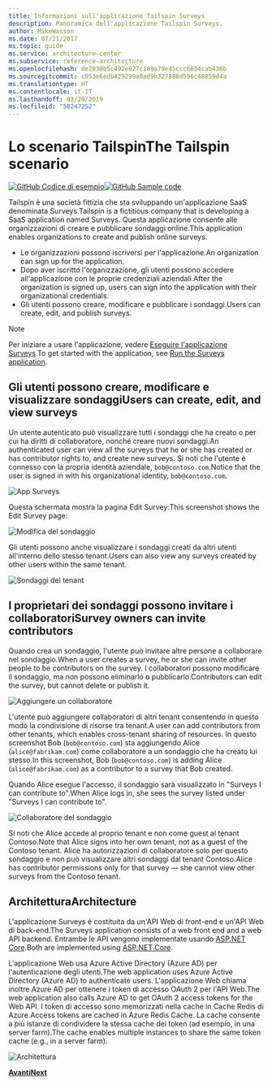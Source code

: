 ```yaml
---
title: Informazioni sull'applicazione Tailspin Surveys
description: Panoramica dell'applicazione Tailspin Surveys.
author: MikeWasson
ms.date: 07/21/2017
ms.topic: guide
ms.service: architecture-center
ms.subservice: reference-architecture
ms.openlocfilehash: de2830b5c492e027c189a79e45ccc6634cab436b
ms.sourcegitcommit: c053e6edb429299a0ad9b327888d596c48859d4a
ms.translationtype: HT
ms.contentlocale: it-IT
ms.lasthandoff: 03/20/2019
ms.locfileid: "58247252"
---
```

# <a name="the-tailspin-scenario"></a><span data-ttu-id="d2bd0-103">Lo scenario Tailspin</span><span class="sxs-lookup"><span data-stu-id="d2bd0-103">The Tailspin scenario</span></span>

<span data-ttu-id="d2bd0-104">[![GitHub](../_images/github.png) Codice di esempio][sample application]</span><span class="sxs-lookup"><span data-stu-id="d2bd0-104">[![GitHub](../_images/github.png) Sample code][sample application]</span></span>

<span data-ttu-id="d2bd0-105">Tailspin è una società fittizia che sta sviluppando un'applicazione SaaS denominata Surveys.</span><span class="sxs-lookup"><span data-stu-id="d2bd0-105">Tailspin is a fictitious company that is developing a SaaS application named Surveys.</span></span> <span data-ttu-id="d2bd0-106">Questa applicazione consente alle organizzazioni di creare e pubblicare sondaggi online.</span><span class="sxs-lookup"><span data-stu-id="d2bd0-106">This application enables organizations to create and publish online surveys.</span></span>

* <span data-ttu-id="d2bd0-107">Le organizzazioni possono iscriversi per l'applicazione.</span><span class="sxs-lookup"><span data-stu-id="d2bd0-107">An organization can sign up for the application.</span></span>
* <span data-ttu-id="d2bd0-108">Dopo aver iscritto l'organizzazione, gli utenti possono accedere all'applicazione con le proprie credenziali aziendali.</span><span class="sxs-lookup"><span data-stu-id="d2bd0-108">After the organization is signed up, users can sign into the application with their organizational credentials.</span></span>
* <span data-ttu-id="d2bd0-109">Gli utenti possono creare, modificare e pubblicare i  sondaggi.</span><span class="sxs-lookup"><span data-stu-id="d2bd0-109">Users can create, edit, and publish surveys.</span></span>

> [!NOTE]
> <span data-ttu-id="d2bd0-110">Per iniziare a usare l'applicazione, vedere [Eseguire l'applicazione Surveys].</span><span class="sxs-lookup"><span data-stu-id="d2bd0-110">To get started with the application, see [Run the Surveys application].</span></span>

## <a name="users-can-create-edit-and-view-surveys"></a><span data-ttu-id="d2bd0-111">Gli utenti possono creare, modificare e visualizzare sondaggi</span><span class="sxs-lookup"><span data-stu-id="d2bd0-111">Users can create, edit, and view surveys</span></span>

<span data-ttu-id="d2bd0-112">Un utente autenticato può visualizzare tutti i sondaggi che ha creato o per cui ha diritti di collaboratore, nonché creare nuovi sondaggi.</span><span class="sxs-lookup"><span data-stu-id="d2bd0-112">An authenticated user can view all the surveys that he or she has created or has contributor rights to, and create new surveys.</span></span> <span data-ttu-id="d2bd0-113">Si noti che l'utente è connesso con la propria identità aziendale, `bob@contoso.com`.</span><span class="sxs-lookup"><span data-stu-id="d2bd0-113">Notice that the user is signed in with his organizational identity, `bob@contoso.com`.</span></span>

![App Surveys](./images/surveys-screenshot.png)

<span data-ttu-id="d2bd0-115">Questa schermata mostra la pagina Edit Survey:</span><span class="sxs-lookup"><span data-stu-id="d2bd0-115">This screenshot shows the Edit Survey page:</span></span>

![Modifica del sondaggio](./images/edit-survey.png)

<span data-ttu-id="d2bd0-117">Gli utenti possono anche visualizzare i sondaggi creati da altri utenti all'interno dello stesso tenant.</span><span class="sxs-lookup"><span data-stu-id="d2bd0-117">Users can also view any surveys created by other users within the same tenant.</span></span>

![Sondaggi del tenant](./images/tenant-surveys.png)

## <a name="survey-owners-can-invite-contributors"></a><span data-ttu-id="d2bd0-119">I proprietari dei sondaggi possono invitare i collaboratori</span><span class="sxs-lookup"><span data-stu-id="d2bd0-119">Survey owners can invite contributors</span></span>

<span data-ttu-id="d2bd0-120">Quando crea un sondaggio, l'utente può invitare altre persone a collaborare nel sondaggio.</span><span class="sxs-lookup"><span data-stu-id="d2bd0-120">When a user creates a survey, he or she can invite other people to be contributors on the survey.</span></span> <span data-ttu-id="d2bd0-121">I collaboratori possono modificare il sondaggio, ma non possono eliminarlo o pubblicarlo.</span><span class="sxs-lookup"><span data-stu-id="d2bd0-121">Contributors can edit the survey, but cannot delete or publish it.</span></span>

![Aggiungere un collaboratore](./images/add-contributor.png)

<span data-ttu-id="d2bd0-123">L'utente può aggiungere collaboratori di altri tenant consentendo in questo modo la condivisione di risorse tra tenant.</span><span class="sxs-lookup"><span data-stu-id="d2bd0-123">A user can add contributors from other tenants, which enables cross-tenant sharing of resources.</span></span> <span data-ttu-id="d2bd0-124">In questo screenshot Bob (`bob@contoso.com`) sta aggiungendo Alice (`alice@fabrikam.com`) come collaboratore a un sondaggio che ha creato lui stesso.</span><span class="sxs-lookup"><span data-stu-id="d2bd0-124">In this screenshot, Bob (`bob@contoso.com`) is adding Alice (`alice@fabrikam.com`) as a contributor to a survey that Bob created.</span></span>

<span data-ttu-id="d2bd0-125">Quando Alice esegue l'accesso, il sondaggio sarà visualizzato in "Surveys I can contribute to".</span><span class="sxs-lookup"><span data-stu-id="d2bd0-125">When Alice logs in, she sees the survey listed under "Surveys I can contribute to".</span></span>

![Collaboratore del sondaggio](./images/contributor.png)

<span data-ttu-id="d2bd0-127">Si noti che Alice accede al proprio tenant e non come guest al tenant Contoso.</span><span class="sxs-lookup"><span data-stu-id="d2bd0-127">Note that Alice signs into her own tenant, not as a guest of the Contoso tenant.</span></span> <span data-ttu-id="d2bd0-128">Alice ha autorizzazioni di collaboratore solo per questo sondaggio e non può visualizzare altri sondaggi dal tenant Contoso.</span><span class="sxs-lookup"><span data-stu-id="d2bd0-128">Alice has contributor permissions only for that survey &mdash; she cannot view other surveys from the Contoso tenant.</span></span>

## <a name="architecture"></a><span data-ttu-id="d2bd0-129">Architettura</span><span class="sxs-lookup"><span data-stu-id="d2bd0-129">Architecture</span></span>

<span data-ttu-id="d2bd0-130">L'applicazione Surveys è costituita da un'API Web di front-end e un'API Web di back-end.</span><span class="sxs-lookup"><span data-stu-id="d2bd0-130">The Surveys application consists of a web front end and a web API backend.</span></span> <span data-ttu-id="d2bd0-131">Entrambe le API vengono implementate usando [ASP.NET Core].</span><span class="sxs-lookup"><span data-stu-id="d2bd0-131">Both are implemented using [ASP.NET Core].</span></span>

<span data-ttu-id="d2bd0-132">L'applicazione Web usa Azure Active Directory (Azure AD) per l'autenticazione degli utenti.</span><span class="sxs-lookup"><span data-stu-id="d2bd0-132">The web application uses Azure Active Directory (Azure AD) to authenticate users.</span></span> <span data-ttu-id="d2bd0-133">L'applicazione Web chiama inoltre Azure AD per ottenere i token di accesso OAuth 2 per l'API Web.</span><span class="sxs-lookup"><span data-stu-id="d2bd0-133">The web application also calls Azure AD to get OAuth 2 access tokens for the Web API.</span></span> <span data-ttu-id="d2bd0-134">I token di accesso sono memorizzati nella cache in Cache Redis di Azure.</span><span class="sxs-lookup"><span data-stu-id="d2bd0-134">Access tokens are cached in Azure Redis Cache.</span></span> <span data-ttu-id="d2bd0-135">La cache consente a più istanze di condividere la stessa cache dei token (ad esempio, in una server farm).</span><span class="sxs-lookup"><span data-stu-id="d2bd0-135">The cache enables multiple instances to share the same token cache (e.g., in a server farm).</span></span>

![Architettura](./images/architecture.png)

<span data-ttu-id="d2bd0-137">[**Avanti**][authentication]</span><span class="sxs-lookup"><span data-stu-id="d2bd0-137">[**Next**][authentication]</span></span>

<!-- links -->

[authentication]: authenticate.md

[Eseguire l'applicazione Surveys]: ./run-the-app.md
[Run the Surveys application]: ./run-the-app.md
[ASP.NET Core]: /aspnet/core
[sample application]: https://github.com/mspnp/multitenant-saas-guidance

